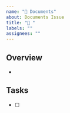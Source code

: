 ```yaml
---
name: "📄 Documents"
about: Documents Issue
title: "📄 "
labels: ""
assignees: ""
---
```


## Overview

-

## Tasks

- [ ]
